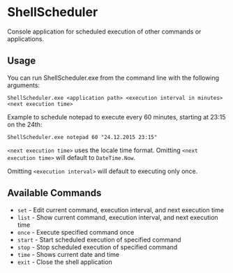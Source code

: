 # ShellScheduler
Console application for scheduled execution of other commands or applications.

## Usage
You can run ShellScheduler.exe from the command line with the following arguments:
```
ShellScheduler.exe <application path> <execution interval in minutes> <next execution time>
```
Example to schedule notepad to execute every 60 minutes, starting at 23:15 on the 24th:
```
ShellScheduler.exe notepad 60 "24.12.2015 23:15"
```
`<next execution time>` uses the locale time format. Omitting `<next execution time>` will default to `DateTime.Now`.

Omitting `<execution interval>` will default to executing only once.

## Available Commands
* `set`   - Edit current command, execution interval, and next execution time
* `list`  - Show current command, execution interval, and next execution time
* `once`  - Execute specified command once
* `start` - Start scheduled execution of specified command
* `stop`  - Stop scheduled execution of specified command
* `time`  - Shows current date and time
* `exit`  - Close the shell application

